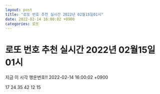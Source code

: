```yaml
---
layout: post
title: "로또 번호 추천 실시간 2022년 02월15일01시"
date: 2022-02-14 16:00:02 +0900
categories: 로또
---
```


# 로또 번호 추천 실시간 2022년 02월15일01시

지금 이 시각 행운번호!! 2022-02-14 16:00:02 +0900

 17  24  35  42  12  15 


